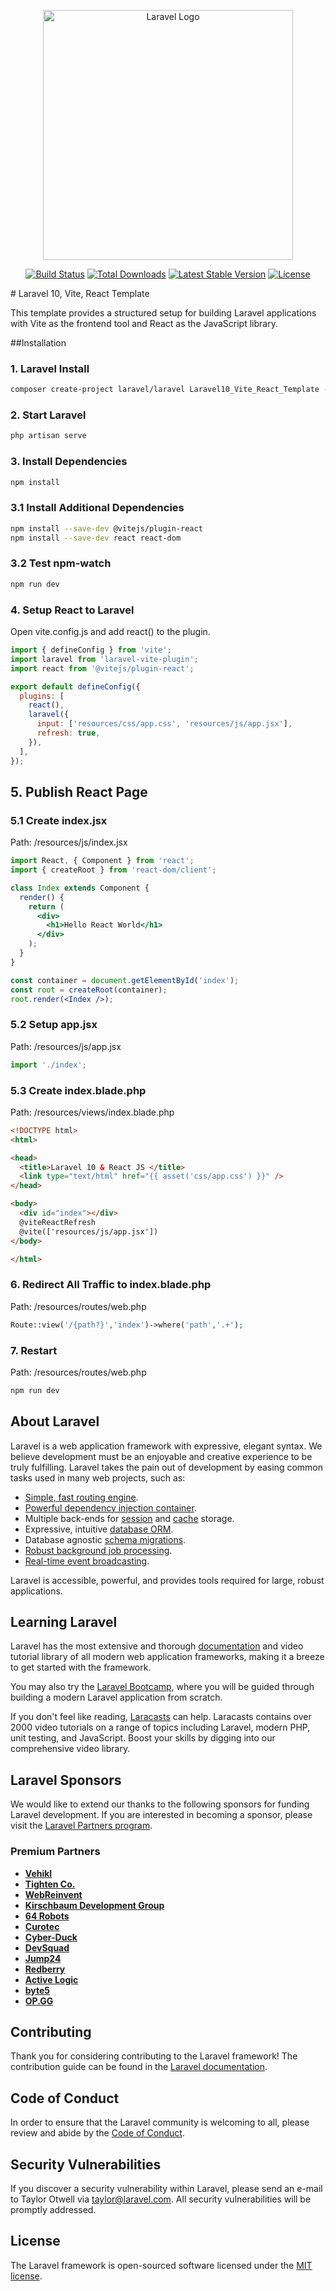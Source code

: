 <p align="center"><a href="https://laravel.com" target="_blank"><img src="https://raw.githubusercontent.com/laravel/art/master/logo-lockup/5%20SVG/2%20CMYK/1%20Full%20Color/laravel-logolockup-cmyk-red.svg" width="400" alt="Laravel Logo"></a></p>

<p align="center">
<a href="https://github.com/laravel/framework/actions"><img src="https://github.com/laravel/framework/workflows/tests/badge.svg" alt="Build Status"></a>
<a href="https://packagist.org/packages/laravel/framework"><img src="https://img.shields.io/packagist/dt/laravel/framework" alt="Total Downloads"></a>
<a href="https://packagist.org/packages/laravel/framework"><img src="https://img.shields.io/packagist/v/laravel/framework" alt="Latest Stable Version"></a>
<a href="https://packagist.org/packages/laravel/framework"><img src="https://img.shields.io/packagist/l/laravel/framework" alt="License"></a>
</p>
# Laravel 10, Vite, React Template

This template provides a structured setup for building Laravel applications with Vite as the frontend tool and React as the JavaScript library.

##Installation

### 1. Laravel Install

```bash
composer create-project laravel/laravel Laravel10_Vite_React_Template --prefer-dist
```

### 2. Start Laravel

```bash
php artisan serve
```

### 3. Install Dependencies

```bash
npm install
```

### 3.1 Install Additional Dependencies

```bash
npm install --save-dev @vitejs/plugin-react
npm install --save-dev react react-dom
```

### 3.2 Test npm-watch

```bash
npm run dev
```

### 4. Setup React to Laravel

Open vite.config.js and add react() to the plugin.

```javascript
import { defineConfig } from 'vite';
import laravel from 'laravel-vite-plugin';
import react from '@vitejs/plugin-react';

export default defineConfig({
  plugins: [
    react(),
    laravel({
      input: ['resources/css/app.css', 'resources/js/app.jsx'],
      refresh: true,
    }),
  ],
});
```

## 5. Publish React Page

### 5.1 Create index.jsx

Path: /resources/js/index.jsx

```jsx
import React, { Component } from 'react';
import { createRoot } from 'react-dom/client';

class Index extends Component {
  render() {
    return (
      <div>
        <h1>Hello React World</h1>
      </div>
    );
  }
}

const container = document.getElementById('index');
const root = createRoot(container);
root.render(<Index />);
```

### 5.2 Setup app.jsx

Path: /resources/js/app.jsx

```jsx
import './index';
```

### 5.3 Create index.blade.php

Path: /resources/views/index.blade.php

```html
<!DOCTYPE html>
<html>

<head>
  <title>Laravel 10 & React JS </title>
  <link type="text/html" href="{{ asset('css/app.css') }}" />
</head>

<body>
  <div id="index"></div>
  @viteReactRefresh
  @vite(['resources/js/app.jsx'])
</body>

</html>
```

### 6. Redirect All Traffic to index.blade.php

Path: /resources/routes/web.php

```php
Route::view('/{path?}','index')->where('path','.+');
```

### 7. Restart

Path: /resources/routes/web.php

```bash
npm run dev
```

## About Laravel

Laravel is a web application framework with expressive, elegant syntax. We believe development must be an enjoyable and creative experience to be truly fulfilling. Laravel takes the pain out of development by easing common tasks used in many web projects, such as:

- [Simple, fast routing engine](https://laravel.com/docs/routing).
- [Powerful dependency injection container](https://laravel.com/docs/container).
- Multiple back-ends for [session](https://laravel.com/docs/session) and [cache](https://laravel.com/docs/cache) storage.
- Expressive, intuitive [database ORM](https://laravel.com/docs/eloquent).
- Database agnostic [schema migrations](https://laravel.com/docs/migrations).
- [Robust background job processing](https://laravel.com/docs/queues).
- [Real-time event broadcasting](https://laravel.com/docs/broadcasting).

Laravel is accessible, powerful, and provides tools required for large, robust applications.

## Learning Laravel

Laravel has the most extensive and thorough [documentation](https://laravel.com/docs) and video tutorial library of all modern web application frameworks, making it a breeze to get started with the framework.

You may also try the [Laravel Bootcamp](https://bootcamp.laravel.com), where you will be guided through building a modern Laravel application from scratch.

If you don't feel like reading, [Laracasts](https://laracasts.com) can help. Laracasts contains over 2000 video tutorials on a range of topics including Laravel, modern PHP, unit testing, and JavaScript. Boost your skills by digging into our comprehensive video library.

## Laravel Sponsors

We would like to extend our thanks to the following sponsors for funding Laravel development. If you are interested in becoming a sponsor, please visit the [Laravel Partners program](https://partners.laravel.com).

### Premium Partners

- **[Vehikl](https://vehikl.com/)**
- **[Tighten Co.](https://tighten.co)**
- **[WebReinvent](https://webreinvent.com/)**
- **[Kirschbaum Development Group](https://kirschbaumdevelopment.com)**
- **[64 Robots](https://64robots.com)**
- **[Curotec](https://www.curotec.com/services/technologies/laravel/)**
- **[Cyber-Duck](https://cyber-duck.co.uk)**
- **[DevSquad](https://devsquad.com/hire-laravel-developers)**
- **[Jump24](https://jump24.co.uk)**
- **[Redberry](https://redberry.international/laravel/)**
- **[Active Logic](https://activelogic.com)**
- **[byte5](https://byte5.de)**
- **[OP.GG](https://op.gg)**

## Contributing

Thank you for considering contributing to the Laravel framework! The contribution guide can be found in the [Laravel documentation](https://laravel.com/docs/contributions).

## Code of Conduct

In order to ensure that the Laravel community is welcoming to all, please review and abide by the [Code of Conduct](https://laravel.com/docs/contributions#code-of-conduct).

## Security Vulnerabilities

If you discover a security vulnerability within Laravel, please send an e-mail to Taylor Otwell via [taylor@laravel.com](mailto:taylor@laravel.com). All security vulnerabilities will be promptly addressed.

## License

The Laravel framework is open-sourced software licensed under the [MIT license](https://opensource.org/licenses/MIT).

